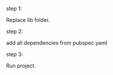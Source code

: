 step 1:

Replace lib folder.

step 2:

add all dependencies from pubspec.yaml

step 3:

Run project.